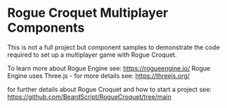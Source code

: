 # Rogue Croquet Multiplayer Components
This is not a full project but component samples to demonstrate the code required to set up
a multiplayer game with Rogue Croquet.

To learn more about Rogue Engine see: https://rogueengine.io/
Rogue Engine uses Three.js - for more details see: https://threejs.org/

for further details about Rogue Croquet and how to start a project see:
https://github.com/BeardScript/RogueCroquet/tree/main


